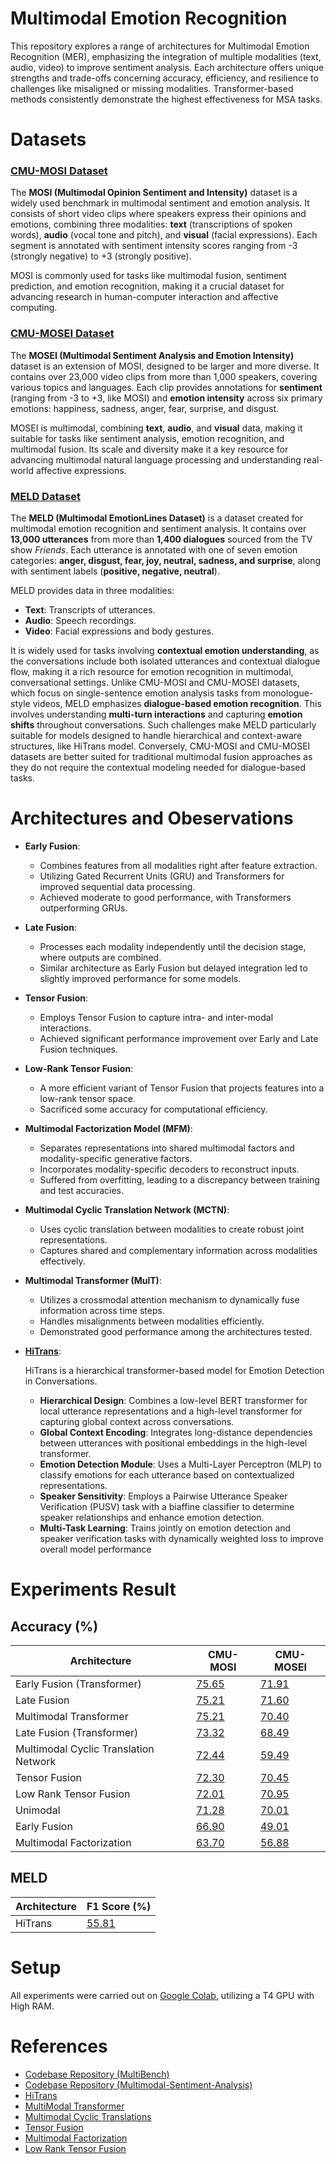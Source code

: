 # Multimodal Emotion Recognition
This repository explores a range of architectures for Multimodal Emotion Recognition (MER), emphasizing the integration of multiple modalities (text, audio, video) to improve sentiment analysis. Each architecture offers unique strengths and trade-offs concerning accuracy, efficiency, and resilience to challenges like misaligned or missing modalities. Transformer-based methods consistently demonstrate the highest effectiveness for MSA tasks.

# Datasets
### [CMU-MOSI Dataset](http://multicomp.cs.cmu.edu/resources/cmu-mosi-dataset/)
The **MOSI (Multimodal Opinion Sentiment and Intensity)** dataset is a widely used benchmark in multimodal sentiment and emotion analysis. It consists of short video clips where speakers express their opinions and emotions, combining three modalities: **text** (transcriptions of spoken words), **audio** (vocal tone and pitch), and **visual** (facial expressions). Each segment is annotated with sentiment intensity scores ranging from -3 (strongly negative) to +3 (strongly positive).

MOSI is commonly used for tasks like multimodal fusion, sentiment prediction, and emotion recognition, making it a crucial dataset for advancing research in human-computer interaction and affective computing.

### [CMU-MOSEI Dataset](http://multicomp.cs.cmu.edu/resources/cmu-mosei-dataset/)
The **MOSEI (Multimodal Sentiment Analysis and Emotion Intensity)** dataset is an extension of MOSI, designed to be larger and more diverse. It contains over 23,000 video clips from more than 1,000 speakers, covering various topics and languages. Each clip provides annotations for **sentiment** (ranging from -3 to +3, like MOSI) and **emotion intensity** across six primary emotions: happiness, sadness, anger, fear, surprise, and disgust.

MOSEI is multimodal, combining **text**, **audio**, and **visual** data, making it suitable for tasks like sentiment analysis, emotion recognition, and multimodal fusion. Its scale and diversity make it a key resource for advancing multimodal natural language processing and understanding real-world affective expressions.

### [MELD Dataset](https://github.com/declare-lab/MELD/blob/master/README.md)
The **MELD (Multimodal EmotionLines Dataset)** is a dataset created for multimodal emotion recognition and sentiment analysis. It contains over **13,000 utterances** from more than **1,400 dialogues** sourced from the TV show _Friends_. Each utterance is annotated with one of seven emotion categories: **anger, disgust, fear, joy, neutral, sadness, and surprise**, along with sentiment labels (**positive, negative, neutral**).

MELD provides data in three modalities:

-   **Text**: Transcripts of utterances.
-   **Audio**: Speech recordings.
-   **Video**: Facial expressions and body gestures.

It is widely used for tasks involving **contextual emotion understanding**, as the conversations include both isolated utterances and contextual dialogue flow, making it a rich resource for emotion recognition in multimodal, conversational settings. Unlike CMU-MOSI and CMU-MOSEI datasets, which focus on single-sentence emotion analysis tasks from monologue-style videos, MELD emphasizes **dialogue-based emotion recognition**. This involves understanding **multi-turn interactions** and capturing **emotion shifts** throughout conversations. Such challenges make MELD particularly suitable for models designed to handle hierarchical and context-aware structures, like HiTrans model. Conversely, CMU-MOSI and CMU-MOSEI datasets are better suited for traditional multimodal fusion approaches as they do not require the contextual modeling needed for dialogue-based tasks.

# Architectures and Obeservations
-   **Early Fusion**:
    
    -   Combines features from all modalities right after feature extraction.
    -   Utilizing Gated Recurrent Units (GRU) and Transformers for improved sequential data processing.
    -   Achieved moderate to good performance, with Transformers outperforming GRUs.
-   **Late Fusion**:
    
    -   Processes each modality independently until the decision stage, where outputs are combined.
    -   Similar architecture as Early Fusion but delayed integration led to slightly improved performance for some models.
-   **Tensor Fusion**:
    
    -   Employs Tensor Fusion to capture intra- and inter-modal interactions.
    -   Achieved significant performance improvement over Early and Late Fusion techniques.
-   **Low-Rank Tensor Fusion**:
    
    -   A more efficient variant of Tensor Fusion that projects features into a low-rank tensor space.
    -   Sacrificed some accuracy for computational efficiency.
-   **Multimodal Factorization Model (MFM)**:
    
    -   Separates representations into shared multimodal factors and modality-specific generative factors.
    -   Incorporates modality-specific decoders to reconstruct inputs.
    -   Suffered from overfitting, leading to a discrepancy between training and test accuracies.
-   **Multimodal Cyclic Translation Network (MCTN)**:
    
    -   Uses cyclic translation between modalities to create robust joint representations.
    -   Captures shared and complementary information across modalities effectively.
-   **Multimodal Transformer (MulT)**:
    
    -   Utilizes a crossmodal attention mechanism to dynamically fuse information across time steps.
    -   Handles misalignments between modalities efficiently.
    -   Demonstrated good performance among the architectures tested.
 
 - **[HiTrans](https://aclanthology.org/2020.coling-main.370.pdf)**:
 
	HiTrans is a hierarchical transformer-based model for Emotion Detection in Conversations. 
	-   **Hierarchical Design**: Combines a low-level BERT transformer for local utterance representations and a high-level transformer for capturing global context across conversations.
	-   **Global Context Encoding**: Integrates long-distance dependencies between utterances with positional embeddings in the high-level transformer.
	-   **Emotion Detection Module**: Uses a Multi-Layer Perceptron (MLP) to classify emotions for each utterance based on contextualized representations.
	-   **Speaker Sensitivity**: Employs a Pairwise Utterance Speaker Verification (PUSV) task with a biaffine classifier to determine speaker relationships and enhance emotion detection.
	-   **Multi-Task Learning**: Trains jointly on emotion detection and speaker verification tasks with dynamically weighted loss to improve overall model performance
	
# Experiments Result

## Accuracy (%) 
| Architecture                             | CMU-MOSI | CMU-MOSEI |
|------------------------------------------|----------|-----------|
| Early Fusion (Transformer)               | [75.65](src/notebooks/MOSI/Early_Fusion_Transformer.ipynb)    | [71.91](src/notebooks/MOSEI/Early_Fusion_Transformer.ipynb)     |
| Late Fusion                              | [75.21](src/notebooks/MOSI/Late_Fusion.ipynb)    | [71.60](src/notebooks/MOSEI/Late_Fusion.ipynb)     |
| Multimodal Transformer                   | [75.21](src/notebooks/MOSI/Multimodal_Transformer.ipynb)    | [70.40](src/notebooks/MOSEI/Multimodal_Transformer.ipynb)     |
| Late Fusion (Transformer)                | [73.32](src/notebooks/MOSI/Late_Fusion_Transformer.ipynb)    | [68.49](src/notebooks/MOSEI/Late_Fusion_Transformer.ipynb)     |
| Multimodal Cyclic Translation Network    | [72.44](src/notebooks/MOSI/Multimodal_Cyclic_Translation_Network.ipynb)    | [59.49](src/notebooks/MOSEI/Multimodal_Cyclic_Translation_Network.ipynb)  |
| Tensor Fusion                            | [72.30](src/notebooks/MOSI/Tensor_Fusion.ipynb)    | [70.45](src/notebooks/MOSEI/Tensor_Fusion.ipynb)     |
| Low Rank Tensor Fusion                   | [72.01](src/notebooks/MOSI/Low_Rank_Tensor_Fusion.ipynb)    | [70.95](src/notebooks/MOSEI/Low_Rank_Tensor_Fusion.ipynb)     |
| Unimodal                                 | [71.28](src/notebooks/MOSI/Unimodal.ipynb)    | [70.01](src/notebooks/MOSEI/Early_Fusion.ipynb)     |
| Early Fusion                             | [66.90](src/notebooks/MOSI/Early_Fusion.ipynb)    | [49.01](src/notebooks/MOSEI/Early_Fusion.ipynb)     |
| Multimodal Factorization                 | [63.70](src/notebooks/MOSI/Multimodal_Factorization.ipynb)    | [56.88](src/notebooks/MOSEI/Multimodal_Factorization.ipynb)  |

## MELD
| Architecture                             | F1 Score (%) |
|------------------------------------------|--------------|
| HiTrans                   	 	       | [55.81](src/notebooks/MELD/HiTrans.ipynb)        |

# Setup
All experiments were carried out on [Google Colab](https://colab.research.google.com/), utilizing a T4 GPU with High RAM.

# References
 - [Codebase Repository (MultiBench)](https://github.com/Klodivio355/MultiBench)
 - [Codebase Repository (Multimodal-Sentiment-Analysis)](https://github.com/rugvedmhatre/Multimodal-Sentiment-Analysis)
 - [HiTrans](https://github.com/ljynlp/HiTrans)
 - [MultiModal Transformer](https://github.com/yaohungt/Multimodal-Transformer) 
 - [Multimodal Cyclic Translations](https://arxiv.org/pdf/1812.07809.pdf)
 - [Tensor Fusion](https://github.com/Justin1904/TensorFusionNetworks/blob/master/model.py)
 - [Multimodal Factorization](https://arxiv.org/pdf/1806.06176)
 - [Low Rank Tensor Fusion](https://github.com/Justin1904/Low-rank-Multimodal-Fusion)

